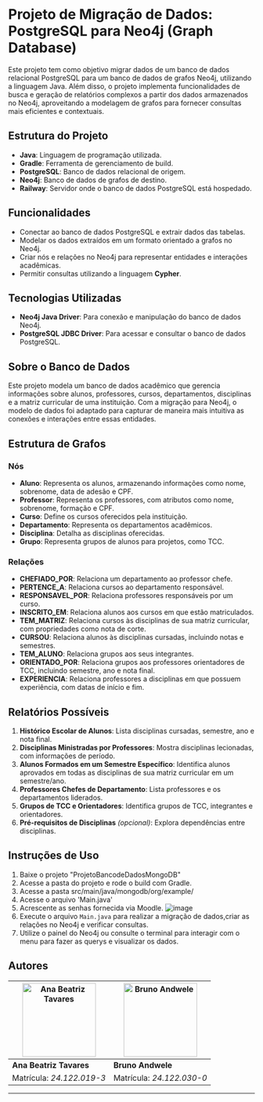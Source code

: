 # Projeto de Migração de Dados: PostgreSQL para Neo4j (Graph Database)

Este projeto tem como objetivo migrar dados de um banco de dados relacional PostgreSQL para um banco de dados de grafos Neo4j, utilizando a linguagem Java. Além disso, o projeto implementa funcionalidades de busca e geração de relatórios complexos a partir dos dados armazenados no Neo4j, aproveitando a modelagem de grafos para fornecer consultas mais eficientes e contextuais.



## Estrutura do Projeto

- **Java**: Linguagem de programação utilizada.
- **Gradle**: Ferramenta de gerenciamento de build.
- **PostgreSQL**: Banco de dados relacional de origem.
- **Neo4j**: Banco de dados de grafos de destino.
- **Railway**: Servidor onde o banco de dados PostgreSQL está hospedado.

## Funcionalidades

- Conectar ao banco de dados PostgreSQL e extrair dados das tabelas.
- Modelar os dados extraídos em um formato orientado a grafos no Neo4j.
- Criar nós e relações no Neo4j para representar entidades e interações acadêmicas.
- Permitir consultas utilizando a linguagem **Cypher**.

## Tecnologias Utilizadas

- **Neo4j Java Driver**: Para conexão e manipulação do banco de dados Neo4j.
- **PostgreSQL JDBC Driver**: Para acessar e consultar o banco de dados PostgreSQL.

## Sobre o Banco de Dados

Este projeto modela um banco de dados acadêmico que gerencia informações sobre alunos, professores, cursos, departamentos, disciplinas e a matriz curricular de uma instituição. Com a migração para Neo4j, o modelo de dados foi adaptado para capturar de maneira mais intuitiva as conexões e interações entre essas entidades.

## Estrutura de Grafos

### Nós

- **Aluno**: Representa os alunos, armazenando informações como nome, sobrenome, data de adesão e CPF.
- **Professor**: Representa os professores, com atributos como nome, sobrenome, formação e CPF.
- **Curso**: Define os cursos oferecidos pela instituição.
- **Departamento**: Representa os departamentos acadêmicos.
- **Disciplina**: Detalha as disciplinas oferecidas.
- **Grupo**: Representa grupos de alunos para projetos, como TCC.

### Relações

- **CHEFIADO_POR**: Relaciona um departamento ao professor chefe.
- **PERTENCE_A**: Relaciona cursos ao departamento responsável.
- **RESPONSAVEL_POR**: Relaciona professores responsáveis por um curso.
- **INSCRITO_EM**: Relaciona alunos aos cursos em que estão matriculados.
- **TEM_MATRIZ**: Relaciona cursos às disciplinas de sua matriz curricular, com propriedades como nota de corte.
- **CURSOU**: Relaciona alunos às disciplinas cursadas, incluindo notas e semestres.
- **TEM_ALUNO**: Relaciona grupos aos seus integrantes.
- **ORIENTADO_POR**: Relaciona grupos aos professores orientadores de TCC, incluindo semestre, ano e nota final.
- **EXPERIENCIA**: Relaciona professores a disciplinas em que possuem experiência, com datas de início e fim.

## Relatórios Possíveis

1. **Histórico Escolar de Alunos**: Lista disciplinas cursadas, semestre, ano e nota final.
2. **Disciplinas Ministradas por Professores**: Mostra disciplinas lecionadas, com informações de período.
3. **Alunos Formados em um Semestre Específico**: Identifica alunos aprovados em todas as disciplinas de sua matriz curricular em um semestre/ano.
4. **Professores Chefes de Departamento**: Lista professores e os departamentos liderados.
5. **Grupos de TCC e Orientadores**: Identifica grupos de TCC, integrantes e orientadores.
6. **Pré-requisitos de Disciplinas** *(opcional)*: Explora dependências entre disciplinas.

## Instruções de Uso

1. Baixe o projeto "ProjetoBancodeDadosMongoDB"
2. Acesse a pasta do projeto e rode o build com Gradle.
3. Acesse a pasta src/main/java/mongodb/org/example/
4. Acesse o arquivo 'Main.java'
5. Acrescente as senhas fornecida via Moodle.
   ![image](https://github.com/user-attachments/assets/913d86b3-6b66-42f8-8aad-71bd78338c89)
7. Execute o arquivo `Main.java` para realizar a migração de dados,criar as relações no Neo4j e verificar consultas.
8. Utilize o painel do Neo4j ou consulte o terminal para interagir com o menu para fazer as querys e visualizar os dados.

## Autores

| <img src="https://avatars.githubusercontent.com/u/84588132?v=4" alt="Ana Beatriz Tavares" width="150"/> | <img src="https://avatars.githubusercontent.com/u/103201200?v=4" alt="Bruno Andwele" width="150"/> |
|-------------------------------------------------------------------------------------------------------|-----------------------------------------------------------------------------------------------------|
| **Ana Beatriz Tavares**                                                                              | **Bruno Andwele**                                                                                   |
| Matrícula: *24.122.019-3*                                                                            | Matrícula: *24.122.030-0*                                                                           |

---
